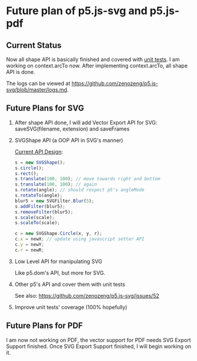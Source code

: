 # Future plan of p5.js-svg and p5.js-pdf

## Current Status

Now all shape API is basically finished and covered with [unit tests](http://zenozeng.github.io/p5.js-svg/test/). I am working on context.arcTo now. After implementing context.arcTo, all shape API is done.

The logs can be viewed at https://github.com/zenozeng/p5.js-svg/blob/master/logs.md.

## Future Plans for SVG

1. After shape API done, I will add Vector Export API for SVG:  saveSVG(filename, extension) and saveFrames

2. SVGShape API (a OOP API in SVG's manner)

    [Current API Design](https://github.com/zenozeng/p5.js-svg/issues/42):

    ```javascript
    s = new SVGShape();
    s.circle();
    s.rect();
    s.translate(100, 100); // move towards right and bottom
    s.translate(100, 100); // again
    s.rotate(angle); // should respect p5's angleMode
    s.rotateTo(angle);
    blur5 = new SVGFilter.Blur(5);
    s.addFilter(blur5);
    s.removeFilter(blur5);
    s.scale(scale);
    s.scaleTo(scale);
    ```

    ```javascript
    c = new SVGShape.Circle(x, y, r);
    c.x = newX; // update using javascript setter API
    c.y = newY;
    c.r = newR;
    ```

3. Low Level API for manipulating SVG

    Like p5.dom's API, but more for SVG.

4. Other p5's API and cover them with unit tests

    See also: https://github.com/zenozeng/p5.js-svg/issues/52

5. Improve unit tests' coverage (100% hopefully)

## Future Plans for PDF

I am now not working on PDF, the vector support for PDF needs SVG Export Support finished.
Once SVG Export Support finished, I will begin working on it.


